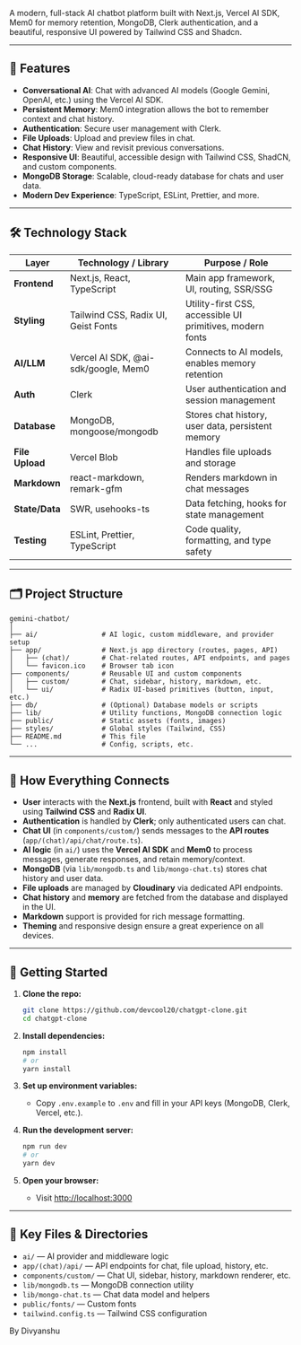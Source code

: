 A modern, full-stack AI chatbot platform built with Next.js, Vercel AI SDK, Mem0 for memory retention, MongoDB, Clerk authentication, and a beautiful, responsive UI powered by Tailwind CSS and Shadcn.

---

## 🚀 Features

- **Conversational AI**: Chat with advanced AI models (Google Gemini, OpenAI, etc.) using the Vercel AI SDK.
- **Persistent Memory**: Mem0 integration allows the bot to remember context and chat history.
- **Authentication**: Secure user management with Clerk.
- **File Uploads**: Upload and preview files in chat.
- **Chat History**: View and revisit previous conversations.
- **Responsive UI**: Beautiful, accessible design with Tailwind CSS, ShadCN, and custom components.
- **MongoDB Storage**: Scalable, cloud-ready database for chats and user data.
- **Modern Dev Experience**: TypeScript, ESLint, Prettier, and more.

---

## 🛠️ Technology Stack

| Layer         | Technology / Library                | Purpose / Role                                                                 |
|---------------|-------------------------------------|-------------------------------------------------------------------------------|
| **Frontend**  | Next.js, React, TypeScript          | Main app framework, UI, routing, SSR/SSG                                      |
| **Styling**   | Tailwind CSS, Radix UI, Geist Fonts | Utility-first CSS, accessible UI primitives, modern fonts                     |
| **AI/LLM**    | Vercel AI SDK, @ai-sdk/google, Mem0 | Connects to AI models, enables memory retention                               |
| **Auth**      | Clerk                              | User authentication and session management                                    |
| **Database**  | MongoDB, mongoose/mongodb           | Stores chat history, user data, persistent memory                             |
| **File Upload**| Vercel Blob                       | Handles file uploads and storage                                              |
| **Markdown**  | react-markdown, remark-gfm          | Renders markdown in chat messages                                             |
| **State/Data**| SWR, usehooks-ts                    | Data fetching, hooks for state management                                     |
| **Testing**   | ESLint, Prettier, TypeScript        | Code quality, formatting, and type safety                                     |

---

## 🗂️ Project Structure

```
gemini-chatbot/
│
├── ai/                # AI logic, custom middleware, and provider setup
├── app/               # Next.js app directory (routes, pages, API)
│   ├── (chat)/        # Chat-related routes, API endpoints, and pages
│   └── favicon.ico    # Browser tab icon
├── components/        # Reusable UI and custom components
│   ├── custom/        # Chat, sidebar, history, markdown, etc.
│   └── ui/            # Radix UI-based primitives (button, input, etc.)
├── db/                # (Optional) Database models or scripts
├── lib/               # Utility functions, MongoDB connection logic
├── public/            # Static assets (fonts, images)
├── styles/            # Global styles (Tailwind, CSS)
├── README.md          # This file
└── ...                # Config, scripts, etc.
```

---

## 🔗 How Everything Connects

- **User** interacts with the **Next.js** frontend, built with **React** and styled using **Tailwind CSS** and **Radix UI**.
- **Authentication** is handled by **Clerk**; only authenticated users can chat.
- **Chat UI** (in `components/custom/`) sends messages to the **API routes** (`app/(chat)/api/chat/route.ts`).
- **AI logic** (in `ai/`) uses the **Vercel AI SDK** and **Mem0** to process messages, generate responses, and retain memory/context.
- **MongoDB** (via `lib/mongodb.ts` and `lib/mongo-chat.ts`) stores chat history and user data.
- **File uploads** are managed by **Cloudinary** via dedicated API endpoints.
- **Chat history** and **memory** are fetched from the database and displayed in the UI.
- **Markdown** support is provided for rich message formatting.
- **Theming** and responsive design ensure a great experience on all devices.

---

## 🏁 Getting Started

1. **Clone the repo:**
   ```sh
   git clone https://github.com/devcool20/chatgpt-clone.git
   cd chatgpt-clone
   ```

2. **Install dependencies:**
   ```sh
   npm install
   # or
   yarn install
   ```

3. **Set up environment variables:**
   - Copy `.env.example` to `.env` and fill in your API keys (MongoDB, Clerk, Vercel, etc.).

4. **Run the development server:**
   ```sh
   npm run dev
   # or
   yarn dev
   ```

5. **Open your browser:**
   - Visit [http://localhost:3000](http://localhost:3000)

---

## 🧩 Key Files & Directories

- `ai/` — AI provider and middleware logic
- `app/(chat)/api/` — API endpoints for chat, file upload, history, etc.
- `components/custom/` — Chat UI, sidebar, history, markdown renderer, etc.
- `lib/mongodb.ts` — MongoDB connection utility
- `lib/mongo-chat.ts` — Chat data model and helpers
- `public/fonts/` — Custom fonts
- `tailwind.config.ts` — Tailwind CSS configuration

By Divyanshu